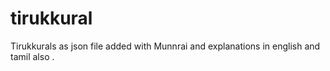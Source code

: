 # tirukkural

Tirukkurals as json file added with Munnrai and explanations in english and tamil also .  
